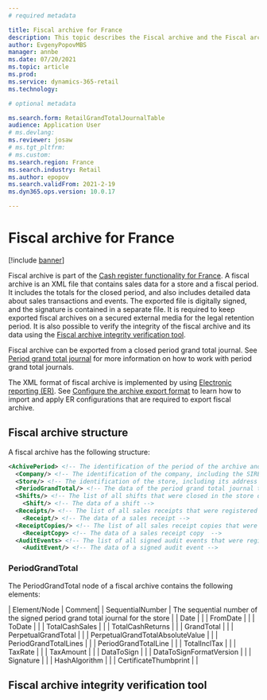 ```yaml
---
# required metadata

title: Fiscal archive for France
description: This topic describes the Fiscal archive and the Fiscal archive integrity verification tool that are available to Commerce customers in France
author: EvgenyPopovMBS
manager: annbe
ms.date: 07/20/2021
ms.topic: article
ms.prod: 
ms.service: dynamics-365-retail
ms.technology: 

# optional metadata

ms.search.form: RetailGrandTotalJournalTable
audience: Application User
# ms.devlang: 
ms.reviewer: josaw
# ms.tgt_pltfrm: 
# ms.custom: 
ms.search.region: France
ms.search.industry: Retail
ms.author: epopov
ms.search.validFrom: 2021-2-19
ms.dyn365.ops.version: 10.0.17

---
```

# Fiscal archive for France

[!include [banner](../includes/banner.md)]

Fiscal archive is part of the [Cash register functionality for France](./emea-fra-cash-registers.md). A fiscal archive is an XML file that contains sales data for a store and a fiscal period. It includes the totals for the closed period, and also includes detailed data about sales transactions and events. The exported file is digitally signed, and the signature is contained in a separate file. It is required to keep exported fiscal archives on a secured external media for the legal retention period. It is also possible to verify the integrity of the fiscal archive and its data using the [Fiscal archive integrity verification tool](#fiscal-archive-integrity-verification-tool).

Fiscal archive can be exported from a closed period grand total journal. See [Period grand total journal](./emea-fra-cash-registers.md#period-grand-total-journal) for more information on how to work with period grand total journals.

The XML format of fiscal archive is implemented by using [Electronic reporting (ER)](../../dev-itpro/analytics/general-electronic-reporting.md). See [Configure the archive export format](./emea-fra-cash-registers.md#configure-the-archive-export-format) to learn how to import and apply ER configurations that are required to export fiscal archive.

## Fiscal archive structure

A fiscal archive has the following structure:

  ``` xml
  <AchivePeriod> <!-- The identification of the period of the archive and the archive creation date -->
    <Company/> <!-- The identification of the company, including the SIRET code, the NAF code, and the VAT ID of the company -->
    <Store/> <!-- The identification of the store, including its address -->
    <PeriodGrandTotal/> <!-- The data of the period grand total journal that the archive was exported from -->
    <Shifts/> <!-- The list of all shifts that were closed in the store during the period of the archive -->
      <Shift/> <!-- The data of a shift -->
    <Receipts/> <!-- The list of all sales receipts that were registered in the shifts included in the archive -->
      <Receipt/> <!-- The data of a sales receipt -->
    <ReceiptCopies/> <!-- The list of all sales receipt copies that were printed in the shifts included in the archive -->
      <ReceiptCopy> <!-- The data of a sales receipt copy  -->
    <AuditEvents> <!-- The list of all signed audit events that were registered in the shifts included in the archive -->
      <AuditEvent/> <!-- The data of a signed audit event -->
  ```
### PeriodGrandTotal

The PeriodGrandTotal node of a fiscal archive contains the following elements:

| Element/Node | Comment|
| SequentialNumber | The sequential number of the signed period grand total journal for the store |
| Date | |
| FromDate | |
| ToDate | |
| TotalCashSales | |
| TotalCashReturns | |
| GrandTotal | |
| PerpetualGrandTotal | |
| PerpetualGrandTotalAbsoluteValue | |
| PeriodGrandTotalLines | |
| PeriodGrandTotalLine | |
| TotalInclTax | |
| TaxRate | |
| TaxAmount | |
| DataToSign | |
| DataToSignFormatVersion | |
| Signature | |
| HashAlgorithm | |
| CertificateThumbprint | |

## Fiscal archive integrity verification tool
